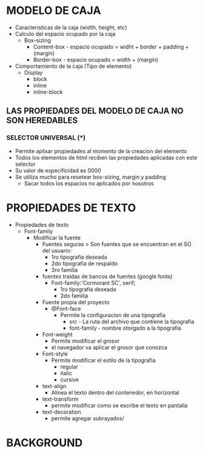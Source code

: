 # MODELO DE CAJA
- Caracteristicas de la caja (width, height, etc)
- Calculo del espacio ocupado por la caja
    - Box-sizing
        - Content-box - espacio ocupado
            = widht + border + padding + (margin)
        - Border-box - espacio ocupado = width + (margin)
- Comportamiento de la caja (Tipo de elemento)
    - Display
        - block
        - inline
        - inline-block
 ## LAS PROPIEDADES DEL MODELO DE CAJA NO SON HEREDABLES

 ### SELECTOR UNIVERSAL (*)
 - Permite aplixar propiedades al momento de la creacion del elemento
 - Todos los elementos de html reciben las propiedades aplicadas con este selector
 - Su valor de especificidad es 0000
 - Se utiliza mucho para resetear box-sizing, margin y padding
     - Sacar todos los espacios no aplicados por nosotros



# PROPIEDADES DE TEXTO 
- Propiedades de texto
    - Font-family
        - Modificar la fuente
            - Fuentes seguras > Son fuentes que se encuentran en el SO del usuario:
                - 1ro tipografia deseada
                - 2do tipografia de respaldo
                - 3ro familia
            - fuentes traidas de bancos de fuentes (google fonts)
                - Font-family:'Cormorant SC', serif;
                  - 1ro tipografia deseada
                  - 2do familia
            - Fuente propia del proyecto
                - @Font-face
                  - Permite la configuracion de una tipografia
                    - src - La ruta del archivo que contiene la tipografia 
                    - font-family - nombre otorgado a la tipografia
            - Font-weight
                - Permite modificar el grosor
                - el navegador va aplicar el grosor que conozca
            - Font-style
                - Permite modificar el estilo de la tipografia
                    - regular
                    - italic
                    - cursive
            - text-align
                - Alinea el texto dentro del contenedor, en horizontal
            - text-transform
                - permite modificar como se escribe el texto en pantalla
            - text-decoration
                - permite agregar subrayados/


# BACKGROUND
